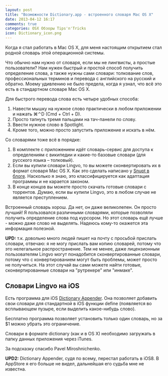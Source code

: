 ```yaml
---
layout: post
title: "Возможности Dictionary.app - встроенного словаря Mac OS X"
date: 2013-04-12 16:17
comments: true
categories: OSX Обзоры Tips'n'Tricks
icon: Dictionary_icon.png
---
```

Когда я стал работать в Mac OS X, для меня настоящим открытием стал родной словарь этой операционной системы.

Что обычно нам нужно от словаря, если мы не лингвисты, а простые пользователи? Нам нужен быстрый и простой способ получить определение слова, а также нужны сами словари: толкование слов, профессиональных терминов и перевода с английского на русский и обратно. Моему удивлению не было предела, когда я узнал, что всё это есть в стандартном словаре Mac OS X.

Для быстрого перевода слова есть четыре удобных способа:

1. Навести мышку на нужное слово практически в любом приложении и нажать ⌘⌃D (Cmd + Ctrl + D).
2. Просто тапнуть тремя пальцами на тач-панели по слову.
3. Ввести нужное слово в Spotlight.
4. Кроме того, можно просто запустить приложение и искать в нём.

Со словарями тоже всё в порядке:

1. В комплекте с приложением идёт словарь-сервис для доступа к определениям с википедии и какие-то базовые словари (для русского языка – толковый).
2. Если вы купили словари Lingvo, то вы можете сконвертировать их в формат словаря Mac OS X. Как это сделать написано у [Snupt в блоге](http://snupt.com/2010/08/17/try-add-dicts/). Насколько я знаю, это классифицируется как адаптация программы и не карается законом.
3. В конце концов вы можете просто скачать готовые словари с торрентов. Думаю, если вы купили Lingvo, это в любом случае не является преступлением.

Встроенный словарь хорош. Да нет, он даже великолепен. Он просто лучший! Я пользовался различными словарями, которые позволяли получить определение слова под курсором. Но этот словарь ещё лучше - можно даже слово не выделять. Надеюсь кому-то окажется эта информация полезной.

**UPD:** т.к. довольно много людей пишет на почту с просьбой прислать словари, отвечаю: я не могу прислать вам копию словарей, потому что это нелегальное распространение. Тем не менее, даже лицензионным пользователям Lingvo могут понадобится сконвертированные словари, потому что с конвертированием могут быть проблемы, может просто не получиться. На этот случай вы сами можете найти готовые, сконвертированные словари на "рутрекере" или "инмаке".

## Словари Lingvo на iOS

Есть программа для iOS [Dictionary Appender](https://itunes.apple.com/ru/app/dictionary.appender/id650562573?l=en&mt=8&at=10lbPv). Она позволяет добавить свои словари для стандартной в iOS функции define (появляется во всплывающем пузыре, если выделить какое-нибудь слово).

Бесплатно программа позволяет установить только один словарь, но за $1
можно убрать это ограничение.

Словари в формате dictionary (как и в OS X) необходимо загружать в папку данных приложения через iTunes.

За подсказку спасибо Pavel Miroshnichenko.

**UPD2:** Dictionary Appender, судя по всему, перестал работать в iOS8. В AppStore я его больше не видел, дальнейшая его судьба мне не известна.
